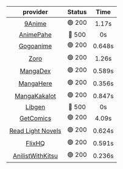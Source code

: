 | **provider** | **Status** | **Time** |
|:--------:|:------:|:----:|
|  [9Anime](https://9anime.to)  | 🟢 200 | 1.17s |
| [AnimePahe](https://animepahe.com) | 🔴 500 | 0s |
|  [Gogoanime](https://gogoanime.gg)  | 🟢 200 | 0.648s |
|  [Zoro](https://zoro.to)  | 🟢 200 | 1.26s |
|  [MangaDex](https://mangadex.org)  | 🟢 200 | 0.589s |
|  [MangaHere](http://www.mangahere.cc)  | 🟢 200 | 0.356s |
|  [MangaKakalot](https://mangakakalot.com)  | 🟢 200 | 0.847s |
| [Libgen](http://libgen) | 🔴 500 | 0s |
|  [GetComics](https://getcomics.info/)  | 🟢 200 | 4.09s |
|  [Read Light Novels](https://readlightnovels.net)  | 🟢 200 | 0.624s |
|  [FlixHQ](https://flixhq.to)  | 🟢 200 | 0.591s |
|  [AnilistWithKitsu](https://anilist.co/)  | 🟢 200 | 0.236s |
